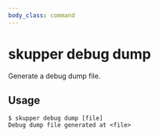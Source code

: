 ```yaml
---
body_class: command
---
```


# skupper debug dump

Generate a debug dump file.

## Usage

~~~ shell
$ skupper debug dump [file]
Debug dump file generated at <file>
~~~
